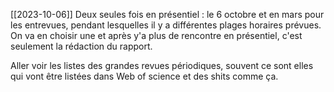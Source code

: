[[2023-10-06]]
Deux seules fois en présentiel : le 6 octobre et en mars pour les entrevues, pendant lesquelles il y a différentes plages horaires prévues. On va en choisir une et après y'a plus de rencontre en présentiel, c'est seulement la rédaction du rapport. 


Aller voir les listes des grandes revues périodiques, souvent ce sont elles qui vont être listées dans Web of science et des shits comme ça.
